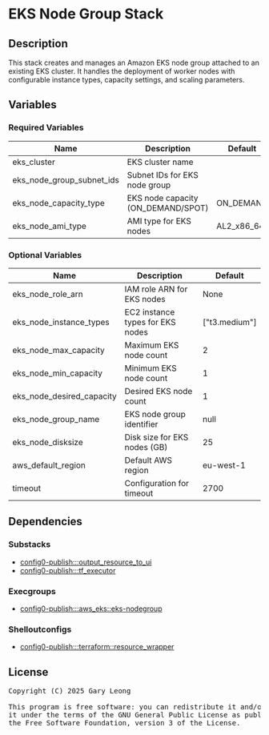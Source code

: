 # EKS Node Group Stack

## Description
This stack creates and manages an Amazon EKS node group attached to an existing EKS cluster. It handles the deployment of worker nodes with configurable instance types, capacity settings, and scaling parameters.

## Variables

### Required Variables

| Name | Description | Default |
|------|-------------|---------|
| eks_cluster | EKS cluster name | &nbsp; |
| eks_node_group_subnet_ids | Subnet IDs for EKS node group | &nbsp; |
| eks_node_capacity_type | EKS node capacity (ON_DEMAND/SPOT) | ON_DEMAND |
| eks_node_ami_type | AMI type for EKS nodes | AL2_x86_64 |

### Optional Variables

| Name | Description | Default |
|------|-------------|---------|
| eks_node_role_arn | IAM role ARN for EKS nodes | None |
| eks_node_instance_types | EC2 instance types for EKS nodes | ["t3.medium"] |
| eks_node_max_capacity | Maximum EKS node count | 2 |
| eks_node_min_capacity | Minimum EKS node count | 1 |
| eks_node_desired_capacity | Desired EKS node count | 1 |
| eks_node_group_name | EKS node group identifier | null |
| eks_node_disksize | Disk size for EKS nodes (GB) | 25 |
| aws_default_region | Default AWS region | eu-west-1 |
| timeout | Configuration for timeout | 2700 |

## Dependencies

### Substacks
- [config0-publish:::output_resource_to_ui](http://config0.http.redirects.s3-website-us-east-1.amazonaws.com/assets/stacks/config0-publish/output_resource_to_ui/default)
- [config0-publish:::tf_executor](http://config0.http.redirects.s3-website-us-east-1.amazonaws.com/assets/stacks/config0-publish/tf_executor/default)

### Execgroups
- [config0-publish:::aws_eks::eks-nodegroup](http://config0.http.redirects.s3-website-us-east-1.amazonaws.com/assets/exec/groups/config0-publish/aws_eks/eks-nodegroup/default)

### Shelloutconfigs
- [config0-publish:::terraform::resource_wrapper](http://config0.http.redirects.s3-website-us-east-1.amazonaws.com/assets/shelloutconfigs/config0-publish/terraform/resource_wrapper/default)

## License
<pre>
Copyright (C) 2025 Gary Leong <gary@config0.com>

This program is free software: you can redistribute it and/or modify
it under the terms of the GNU General Public License as published by
the Free Software Foundation, version 3 of the License.
</pre>